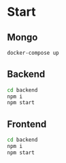 # Start

## Mongo

```sh
docker-compose up
```

## Backend

```sh
cd backend
npm i
npm start
```

## Frontend

```sh
cd backend
npm i
npm start
```
